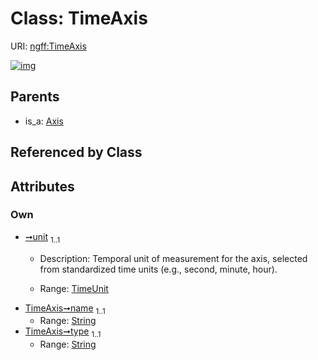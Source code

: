 
# Class: TimeAxis



URI: [ngff:TimeAxis](https://w3id.org/ome/ngff/TimeAxis)


[![img](https://yuml.me/diagram/nofunky;dir:TB/class/[Axis]^-[TimeAxis&#124;unit:TimeUnit;name:string;type:string],[Axis])](https://yuml.me/diagram/nofunky;dir:TB/class/[Axis]^-[TimeAxis&#124;unit:TimeUnit;name:string;type:string],[Axis])

## Parents

 *  is_a: [Axis](Axis.md)

## Referenced by Class


## Attributes


### Own

 * [➞unit](timeAxis__unit.md)  <sub>1..1</sub>
     * Description: Temporal unit of measurement for the axis, selected from standardized time units (e.g., second, minute, hour).

     * Range: [TimeUnit](TimeUnit.md)
 * [TimeAxis➞name](TimeAxis_name.md)  <sub>1..1</sub>
     * Range: [String](types/String.md)
 * [TimeAxis➞type](TimeAxis_type.md)  <sub>1..1</sub>
     * Range: [String](types/String.md)
